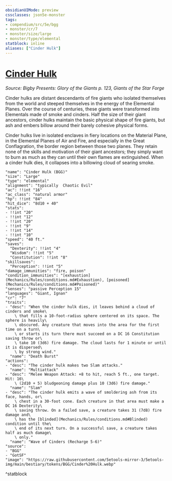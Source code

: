 ```yaml
---
obsidianUIMode: preview
cssclasses: json5e-monster
tags:
- compendium/src/5e/bgg
- monster/cr/7
- monster/size/large
- monster/type/elemental
statblock: inline
aliases: ["Cinder Hulk"]
---
```

# [Cinder Hulk](Mechanics\bestiary\elemental/cinder-hulk-bgg.md)
*Source: Bigby Presents: Glory of the Giants p. 123, Giants of the Star Forge*  

Cinder hulks are distant descendants of fire giants who isolated themselves from the world and steeped themselves in the energy of the Elemental Planes. Over the course of centuries, these giants were transformed into Elementals made of smoke and cinders. Half the size of their giant ancestors, cinder hulks maintain the basic physical shape of fire giants, but ash and embers billow around their barely cohesive physical forms.

Cinder hulks live in isolated enclaves in fiery locations on the Material Plane, in the Elemental Planes of Air and Fire, and especially in the Great Conflagration, the border region between those two planes. They retain none of the skills and motivation of their giant ancestors; they simply want to burn as much as they can until their own flames are extinguished. When a cinder hulk dies, it collapses into a billowing cloud of searing smoke.

```statblock
"name": "Cinder Hulk (BGG)"
"size": "Large"
"type": "elemental"
"alignment": "typically  Chaotic Evil"
"ac": !!int "16"
"ac_class": "natural armor"
"hp": !!int "84"
"hit_dice": "8d10 + 40"
"stats":
- !!int "20"
- !!int "12"
- !!int "20"
- !!int "9"
- !!int "14"
- !!int "10"
"speed": "40 ft."
"saves":
  "Dexterity": !!int "4"
  "Wisdom": !!int "5"
  "Constitution": !!int "8"
"skillsaves":
  "Perception": !!int "5"
"damage_immunities": "fire, poison"
"condition_immunities": "[exhaustion](Mechanics/Rules/conditions.md#Exhaustion), [poisoned](Mechanics/Rules/conditions.md#Poisoned)"
"senses": "passive Perception 15"
"languages": "Giant, Ignan"
"cr": "7"
"traits":
- "desc": "When the cinder hulk dies, it leaves behind a cloud of cinders and smoke\
    \ that fills a 10-foot-radius sphere centered on its space. The sphere is heavily\
    \ obscured. Any creature that moves into the area for the first time on a turn\
    \ or starts its turn there must succeed on a DC 16 Constitution saving throw or\
    \ take 10 (3d6) fire damage. The cloud lasts for 1 minute or until it is dispersed\
    \ by strong wind."
  "name": "Death Burst"
"actions":
- "desc": "The cinder hulk makes two Slam attacks."
  "name": "Multiattack"
- "desc": "Melee Weapon Attack: +8 to hit, reach 5 ft., one target. Hit: 16\
    \ (2d10 + 5) bludgeoning damage plus 10 (3d6) fire damage."
  "name": "Slam"
- "desc": "The cinder hulk emits a wave of smoldering ash from its face, hands, or\
    \ chest in a 30-foot cone. Each creature in that area must make a DC 16 Dexterity\
    \ saving throw. On a failed save, a creature takes 31 (7d8) fire damage and\
    \ has the [blinded](Mechanics/Rules/conditions.md#Blinded) condition until the\
    \ end of its next turn. On a successful save, a creature takes half as much damage\
    \ only."
  "name": "Wave of Cinders (Recharge 5-6)"
"source":
- "BGG"
- "GotSF"
"image": "https://raw.githubusercontent.com/5etools-mirror-3/5etools-img/main/bestiary/tokens/BGG/Cinder%20Hulk.webp"
```
^statblock
